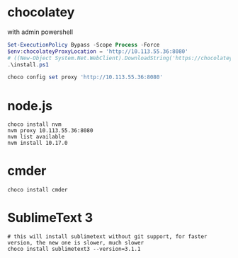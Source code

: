 
# chocolatey

with admin powershell

```powershell
Set-ExecutionPolicy Bypass -Scope Process -Force
$env:chocolateyProxyLocation = 'http://10.113.55.36:8080'
# ((New-Object System.Net.WebClient).DownloadString('https://chocolatey.org/install.ps1'))
.\install.ps1

choco config set proxy 'http://10.113.55.36:8080'
```

# node.js

```
choco install nvm
nvm proxy 10.113.55.36:8080
nvm list available
nvm install 10.17.0
```


# cmder

```
choco install cmder
```

# SublimeText 3

```
# this will install sublimetext without git support, for faster version, the new one is slower, much slower
choco install sublimetext3 --version=3.1.1
```
